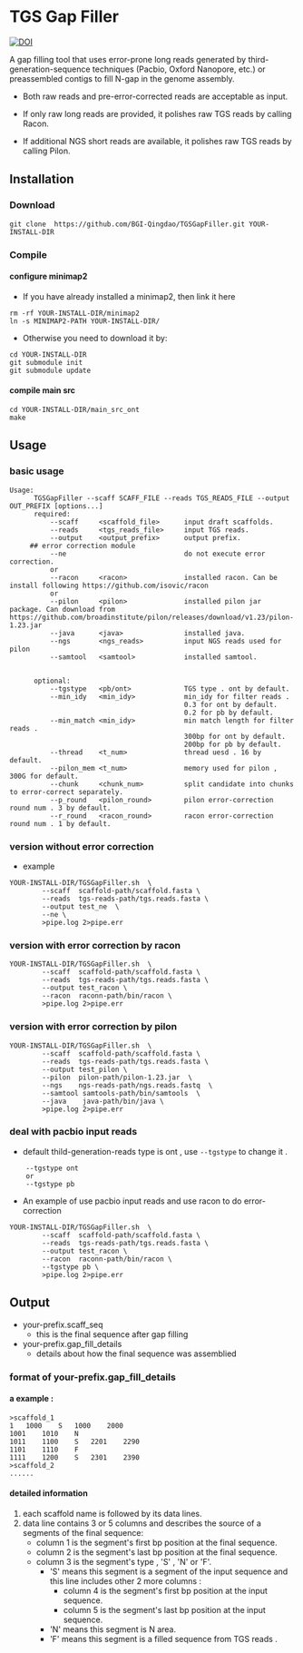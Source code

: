 # TGS Gap Filler

[![DOI](https://zenodo.org/badge/183120917.svg)](https://zenodo.org/badge/latestdoi/183120917)

A gap filling tool that uses error-prone long reads generated by third-generation-sequence techniques (Pacbio, Oxford Nanopore, etc.) or preassembled contigs to fill N-gap in the genome assembly.

- Both raw reads and pre-error-corrected reads are acceptable as input.

- If only raw long reads are provided, it polishes raw TGS reads by calling Racon.

- If additional NGS short reads are available, it polishes raw TGS reads by calling Pilon.

## Installation

### Download 
```
git clone  https://github.com/BGI-Qingdao/TGSGapFiller.git YOUR-INSTALL-DIR
```

### Compile

#### configure minimap2

- If you have already installed a minimap2, then link it here

```
rm -rf YOUR-INSTALL-DIR/minimap2
ln -s MINIMAP2-PATH YOUR-INSTALL-DIR/
```
- Otherwise you need to download it by:

```
cd YOUR-INSTALL-DIR
git submodule init
git submodule update
```

#### compile main src

```
cd YOUR-INSTALL-DIR/main_src_ont
make
```

## Usage 

### basic usage 

```
Usage:
      TGSGapFiller --scaff SCAFF_FILE --reads TGS_READS_FILE --output OUT_PREFIX [options...]
      required:
          --scaff     <scaffold_file>      input draft scaffolds.
          --reads     <tgs_reads_file>     input TGS reads.
          --output    <output_prefix>      output prefix.
     ## error correction module
          --ne                             do not execute error correction.
          or
          --racon     <racon>              installed racon. Can be install following https://github.com/isovic/racon
          or
          --pilon     <pilon>              installed pilon jar package. Can download from https://github.com/broadinstitute/pilon/releases/download/v1.23/pilon-1.23.jar
          --java      <java>               installed java.
          --ngs       <ngs_reads>          input NGS reads used for pilon
          --samtool   <samtool>            installed samtool.
          
          
      optional:
          --tgstype   <pb/ont>             TGS type . ont by default.
          --min_idy   <min_idy>            min_idy for filter reads .
                                           0.3 for ont by default.
                                           0.2 for pb by default.
          --min_match <min_idy>            min match length for filter reads .
                                           300bp for ont by default.
                                           200bp for pb by default.
          --thread    <t_num>              thread uesd . 16 by default.
          --pilon_mem <t_num>              memory used for pilon , 300G for default.
          --chunk     <chunk_num>          split candidate into chunks to error-correct separately.
          --p_round   <pilon_round>        pilon error-correction round num . 3 by default.
          --r_round   <racon_round>        racon error-correction round num . 1 by default.
```

### version without error correction 

* example

```
YOUR-INSTALL-DIR/TGSGapFiller.sh  \
        --scaff  scaffold-path/scaffold.fasta \
        --reads  tgs-reads-path/tgs.reads.fasta \
        --output test_ne  \
        --ne \
        >pipe.log 2>pipe.err
```

### version with error correction by racon

```
YOUR-INSTALL-DIR/TGSGapFiller.sh  \
        --scaff  scaffold-path/scaffold.fasta \
        --reads  tgs-reads-path/tgs.reads.fasta \
        --output test_racon \
        --racon  raconn-path/bin/racon \
        >pipe.log 2>pipe.err
```

### version with error correction by pilon

```
YOUR-INSTALL-DIR/TGSGapFiller.sh  \
        --scaff  scaffold-path/scaffold.fasta \
        --reads  tgs-reads-path/tgs.reads.fasta \
        --output test_pilon \
        --pilon  pilon-path/pilon-1.23.jar  \
        --ngs    ngs-reads-path/ngs.reads.fastq  \
        --samtool samtools-path/bin/samtools  \
        --java    java-path/bin/java \
        >pipe.log 2>pipe.err
```

### deal with pacbio input reads

* default thild-generation-reads type is ont , use ```--tgstype```  to change it .

```
    --tgstype ont
    or 
    --tgstype pb
```

* An example of use pacbio input reads and use racon to do error-correction

```
YOUR-INSTALL-DIR/TGSGapFiller.sh  \
        --scaff  scaffold-path/scaffold.fasta \
        --reads  tgs-reads-path/tgs.reads.fasta \
        --output test_racon \
        --racon  raconn-path/bin/racon \
        --tgstype pb \
        >pipe.log 2>pipe.err
```

## Output

- your-prefix.scaff_seq 
    - this is the final sequence after gap filling
- your-prefix.gap_fill_details
    - details about how the final sequence was assemblied 

### format of your-prefix.gap_fill_details

#### a example :

```
>scaffold_1
1	1000	S	1000	2000
1001	1010	N
1011	1100	S	2201	2290
1101	1110	F
1111	1200	S	2301	2390
>scaffold_2
......

```
#### detailed information

1. each scaffold name is followed by its data lines.
2. data line contains 3 or 5 columns and describes the source of a segments of the final sequence:
    - column 1 is the segment's first bp position at the final sequence.
    - column 2 is the segment's last bp position at the final sequence.
    - column 3 is the segment's type , 'S' , 'N' or 'F'.
        - 'S' means this segment is a segment of the input sequence and this line includes other 2 more columns :
            - column 4 is the segment's first bp position at the input sequence.
            - column 5 is the segment's last bp position at the input sequence.
        - 'N' means this segment is N area.
        - 'F' means this segment is a filled sequence from TGS reads .

